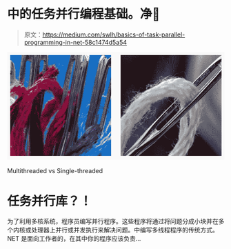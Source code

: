 # 中的任务并行编程基础。净🧵

> 原文：<https://medium.com/swlh/basics-of-task-parallel-programming-in-net-58c1474d5a54>

![](img/297689ed0ebeef955b3bce744b62b175.png)

Multithreaded vs Single-threaded

# 任务并行库？！

为了利用多核系统，程序员编写并行程序。这些程序将通过将问题分成小块并在多个内核或处理器上并行或并发执行来解决问题。中编写多线程程序的传统方式。NET 是面向工作者的，在其中你的程序应该负责…